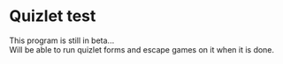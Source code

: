 # Quizlet test
This program is still in beta...<br>
Will be able to run quizlet forms and escape games on it when it is done.
